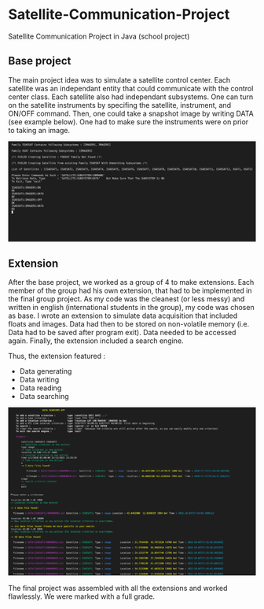 # Satellite-Communication-Project

Satellite Communication Project in Java (school project)

## Base project

The main project idea was to simulate a satellite control center. Each satellite was an independant entity that could communicate with the control center class. Each satellite also had independant subsystems. One can turn on the satellite instruments by specifing the satellite, instrument, and ON/OFF command. Then, one could take a snapshot image by writing DATA (see example below). One had to make sure the instruments were on prior to taking an image.

![](images/base.png)

## Extension

After the base project, we worked as a group of 4 to make extensions. Each member of the group had his own extension, that had to be implemented in the final group project. As my code was the cleanest (or less messy) and written in english (international students in the group), my code was chosen as base. I wrote an extension to simulate data acquisition that included floats and images. Data had then to be stored on non-volatile memory (i.e. Data had to be saved after program exit). Data needed to be accessed again. Finally, the extension included a search engine.

Thus, the extension featured :

- Data generating
- Data writing
- Data reading
- Data searching

![](images/extension.png)

The final project was assembled with all the extensions and worked flawlessly. We were marked with a full grade.
